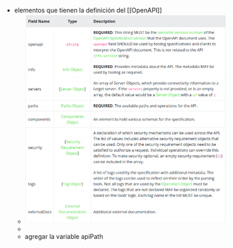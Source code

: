 - elementos que tienen la definición del [[OpenAPI]]
	- ![image.png](../assets/image_1656325955391_0.png)
	-
	- agregar la variable apiPath
